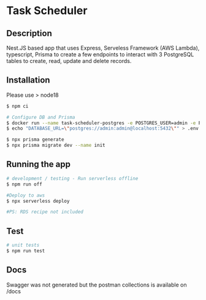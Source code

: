 # Task Scheduler

## Description

Nest.JS based app that uses Express, Serveless Framework (AWS Lambda), typescript, Prisma to create a few endpoints to interact with 3 PostgreSQL tables to create, read, update and delete records.

## Installation

Please use > node18

```bash
$ npm ci

# Configure DB and Prisma
$ docker run --name task-scheduler-postgres -e POSTGRES_USER=admin -e POSTGRES_PASSWORD=admin -e POSTGRES_DB=taskschedulerdb -p 5432:5432 -d postgres
$ echo "DATABASE_URL=\"postgres://admin:admin@localhost:5432\"" > .env

$ npx prisma generate
$ npx prisma migrate dev --name init
```

## Running the app

```bash
# development / testing - Run serverless offline
$ npm run off

#Deploy to aws
$ npx serverless deploy

#PS: RDS recipe not included
```

## Test

```bash
# unit tests
$ npm run test

```

## Docs

Swagger was not generated but the postman collections is available on /docs


